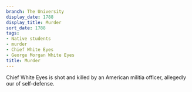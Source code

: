 ```yaml
---
branch: The University
display_date: 1788
display_title: Murder
sort_date: 1788
tags:
- Native students
- murder
- Chief White Eyes
- George Morgan White Eyes
title: Murder
---
```


Chief White Eyes is shot and killed by an American militia officer, allegedly our of self-defense.
